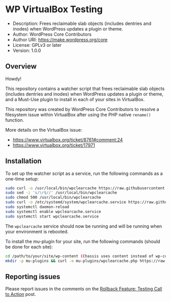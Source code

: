 # WP VirtualBox Testing

- Description: Frees reclaimable slab objects (includes dentries and inodes) when WordPress updates a plugin or theme.
- Author: WordPress Core Contributors
- Author URI: https://make.wordpress.org/core
- License: GPLv3 or later
- Version: 1.0.0

## Overview

Howdy!

This repository contains a watcher script that frees reclaimable slab objects (includes dentries and inodes) when WordPress updates a plugin or theme, and a Must-Use plugin to install in each of your sites in VirtualBox.

This repository was created by WordPress Core Contributors to resolve a filesystem issue within VirtualBox after using the PHP native `rename()` function.

More details on the VirtualBox issue:

- https://www.virtualbox.org/ticket/8761#comment:24
- https://www.virtualbox.org/ticket/17971

## Installation

To set up the watcher script as a service, run the following commands as a one-time setup:
```sh
sudo curl -o /usr/local/bin/wpclearcache https://raw.githubusercontent.com/costdev/wp-virtualbox-testing/main/wpclearcache.sh
sudo sed -i 's/\r$//' /usr/local/bin/wpclearcache
sudo chmod 500 /usr/local/bin/wpclearcache
sudo curl -o /etc/systemd/system/wpclearcache.service https://raw.githubusercontent.com/costdev/wp-virtualbox-testing/main/wpclearcache.service
sudo systemctl daemon-reload
sudo systemctl enable wpclearcache.service
sudo systemctl start wpclearcache.service
```

The `wpclearcache` service should now be running and will be running when your environment is rebooted.

To install the mu-plugin for your site, run the following commands (should be done for each site):
```sh
cd /path/to/your/site/wp-content (Chassis uses content instead of wp-content)
mkdir -p mu-plugins && curl -o mu-plugins/wpclearcache.php https://raw.githubusercontent.com/costdev/wp-virtualbox-testing/main/wpclearcache.php
```

## Reporting issues

Please report issues in the comments on the [Rollback Feature: Testing Call to Action](https://make.wordpress.org/core/?p=96920) post.